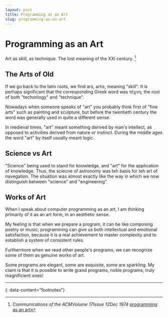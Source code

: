 ```yaml
---
layout: post
title: Programming as an Art
slug: programming-as-an-art 
---
```


# Programming as an Art

Art as skill, as technique. The lost meaning of the XXI century. [^1]

## The Arts of Old

If we go back to the latin roots, we find ars, artis, meaning "skill". It is perhaps significant that the corresponding Greek word was τέχνη, the root of both "techonlogy" and "technique".

Nowadays when someone speaks of "art" you probably think first of "fine arts" such as painting and sculpture, but before the twentieth century the word was generally used in quite a different sense. 

In medieval times, "art" meant something derived by man's intellect, as opposed to activities derived from nature or instinct. During the middle ages the word "art" by itself usually meant logic.

## Science vs Art

"Science" being used to stand for knowledge, and "art" for the application of knowledge. Thus, the sciecne of astronomy was teh basis for teh art of navegation. The situation was almost exactly like the way in which we now distinguish between "science" and "engineering".

## Works of Art

When I speak about computer programming as an art, I am thinking primarily of it as an art form, in an aesthetic sense. 

My feeling is that when we prepare a program, it can be like composing poetry or music; programming can give us both intellectual and emotional satisfaction, because it is a real achievement to master complexity and to establish a system of consistent rules.

Furthermore when we read other people's programs, we can recognize some of them as genuine works of art.

Some programs are elegant, some are exquisite, some are sparkling. My claim is that it is possible to write grand programs, noble programs, truly magnificient ones!

---
{: data-content="footnotes"}

[^1]: *Communications of the ACMVolume 17Issue 12Dec 1974* [programming as an art](https://dl.acm.org/doi/10.1145/361604.361612)
